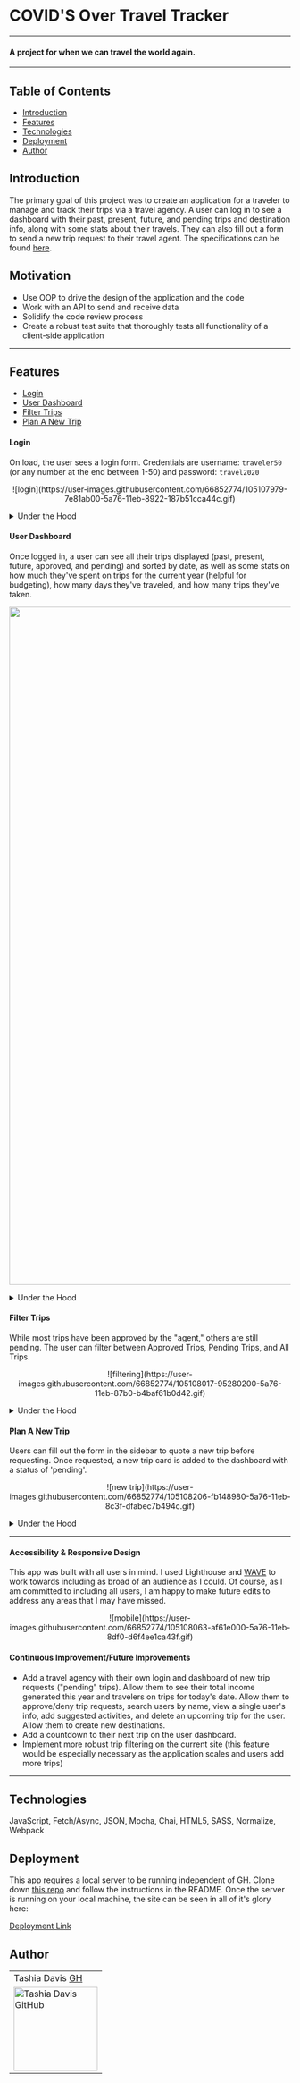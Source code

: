 # COVID'S Over Travel Tracker

---

#### A project for when we can travel the world again.

---

## Table of Contents
* [Introduction](#introduction)
* [Features](#features)
* [Technologies](#technologies)
* [Deployment](#deployment)
* [Author](#author)

## Introduction
The primary goal of this project was to create an application for a traveler to manage and track their trips via a travel agency. A user can log in to see a dashboard with their past, present, future, and pending trips and destination info, along with some stats about their travels. They can also fill out a form to send a new trip request to their travel agent. The specifications can be found [here](https://frontend.turing.io/projects/travel-tracker.html).

## Motivation
* Use OOP to drive the design of the application and the code
* Work with an API to send and receive data
* Solidify the code review process
* Create a robust test suite that thoroughly tests all functionality of a client-side application

---

## Features
* [Login](#Login)
* [User Dashboard](#User-Dashboard)
* [Filter Trips](#Filter-Trips)
* [Plan A New Trip](#Plan-A-New-Trip)

#### Login
On load, the user sees a login form. Credentials are username: `traveler50` (or any number at the end between 1-50) and password: `travel2020`
<p align = "center">
![login](https://user-images.githubusercontent.com/66852774/105107979-7e81ab00-5a76-11eb-8922-187b51cca44c.gif)
</p>
    <details>
      <summary>Under the Hood</summary>
      A single user's info is accessed by using `fetch` and interpolating their id into the endpoint. Error handling ensures that the form is filled out correctly by validating the username and password according to certain conditions.
    </details>

#### User Dashboard
Once logged in, a user can see all their trips displayed (past, present, future, approved, and pending) and sorted by date, as well as some stats on how much they've spent on trips for the current year (helpful for budgeting), how many days they've traveled, and how many trips they've taken.
<p align = "center">
<img width="1213" alt="travel-tracker-desktop" src="https://user-images.githubusercontent.com/66852774/105107925-63af3680-5a76-11eb-9835-5a3459d15b7d.png">
</p>
    <details>
      <summary>Under the Hood</summary>
      The user id is matched with their trips from the trips API, and then trips are matched with destination info from the destination API. All of this info is displayed on trip cards and a stats sidebar for the user to easily see.
    </details>

#### Filter Trips
While most trips have been approved by the "agent," others are still pending. The user can filter between Approved Trips, Pending Trips, and All Trips.
<p align = "center">
![filtering](https://user-images.githubusercontent.com/66852774/105108017-95280200-5a76-11eb-87b0-b4baf61b0d42.gif)
</p>
    <details>
      <summary>Under the Hood</summary>
      Upon creation of the trip cards, classes are added to each category of trip according to their status. Trip cards are either shown or hidden in the DOM depending on which button is clicked.
    </details>

#### Plan A New Trip
Users can fill out the form in the sidebar to quote a new trip before requesting. Once requested, a new trip card is added to the dashboard with a status of 'pending'.
<p align = "center">
![new trip](https://user-images.githubusercontent.com/66852774/105108206-fb148980-5a76-11eb-8c3f-dfabec7b494c.gif)
</p>
    <details>
      <summary>Under the Hood</summary>
      Error handling ensures that the form is filled out correctly. That way, the POST request will have the correct format.
    </details>

---

#### Accessibility & Responsive Design
This app was built with all users in mind. I used Lighthouse and [WAVE](https://wave.webaim.org/) to work towards including as broad of an audience as I could. Of course, as I am committed to including all users, I am happy to make future edits to address any areas that I may have missed.
<p align = "center">
![mobile](https://user-images.githubusercontent.com/66852774/105108063-af61e000-5a76-11eb-8df0-d6f4ee1ca43f.gif)
</p>


#### Continuous Improvement/Future Improvements
- Add a travel agency with their own login and dashboard of new trip requests ("pending" trips). Allow them to see their total income generated this year and travelers on trips for today's date. Allow them to approve/deny trip requests, search users by name, view a single user's info, add suggested activities, and delete an upcoming trip for the user. Allow them to create new destinations.
- Add a countdown to their next trip on the user dashboard.
- Implement more robust trip filtering on the current site (this feature would be especially necessary as the application scales and users add more trips)

---

## Technologies
JavaScript, Fetch/Async, JSON, Mocha, Chai, HTML5, SASS, Normalize, Webpack

## Deployment
This app requires a local server to be running independent of GH. Clone down [this repo](https://github.com/turingschool-examples/travel-tracker-api) and follow the instructions in the README. Once the server is running on your local machine, the site can be seen in all of it's glory here:

[Deployment Link](https://tashiad.github.io/travel-tracker/dist/index.html)

## Author
<table>
    <tr>
        <td> Tashia Davis <a href="https://github.com/tashiad">GH</td>
    </tr>
 <td><img src="https://avatars3.githubusercontent.com/u/66852774?s=400&v=4" alt="Tashia Davis GitHub"
 width="150" height="auto" /></td>
</table>
